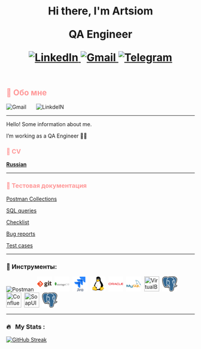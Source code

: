 <a name="readme-top"></a>
<h1>
<div id="header" align="center">
	<p>Hi there, I'm Artsiom</p>
	<p>QA Engineer</p>
</div>
<div id="socials" align="center">
	<a href="https://www.linkedin.com/in/%D0%B0%D1%80%D1%82%D1%91%D0%BC-%D1%81%D0%B0%D0%B4%D0%BE%D0%B2%D1%81%D0%BA%D0%B8%D0%B9-963574228/">
		<img src="https://img.shields.io/badge/LinkedIn-blue?style=for-the-badge&logo=linkedin&logoColor=white" alt="LinkedIn"/>
	</a>
	<a href="mailto:sadovski.art@gmail.com">
		<img src="https://img.shields.io/badge/Gmail-blue?style=for-the-badge&logo=Gmail&logoColor=white" alt="Gmail"/>
	</a>
	<a href="https://t.me/Artsiom_Sadouski">
		<img src="https://img.shields.io/badge/Telegram-blue?style=for-the-badge&logo=telegram&logoColor=white" alt="Telegram"/>
	</a>
</div>
<div id="view" align="center"><img src="https://komarev.com/ghpvc/?username=your-github-artemsadovski&style=flat-square&color=blue" alt=""/>
</div>

</h1>
<h2 style="color:rgb(255, 152, 152);">&#128102; Обо мне</h2>
<a target="_blank" href="mailto:sadovski.art@gmail.com">
  <img align="left" alt="Gmail" width="80px" src="https://www.vectorlogo.zone/logos/gmail/gmail-ar21.svg"/>
</a>
<a target="_blank" href="https://www.linkedin.com/in/%D0%B0%D1%80%D1%82%D1%91%D0%BC-%D1%81%D0%B0%D0%B4%D0%BE%D0%B2%D1%81%D0%BA%D0%B8%D0%B9-963574228/">
  <img align="left" alt="LinkdeIN" width="80px" src="https://www.vectorlogo.zone/logos/linkedin/linkedin-ar21.svg"/>
</a>
</br>
<hr>
<p>Hello! Some information about me.</p>

<p>I’m working as a QA Engineer &#128104;&#8205;&#128187;</p>

<h3 style="color:rgb(255, 152, 152);" title = "Ссылка на резюме">&#128221; CV</h3>
  <b>
    <a href="https://drive.google.com/file/d/1l1xZScs_WicDL2eA3PKGutQoHomZFv6g/view?usp=sharing" target="_blank">Russian</a>
  </b>
<hr>

<h3 style="color:rgb(255, 152, 152);">&#128195; Тестовая документация</h3>
<div>
<a href="https://github.com/bors4/postman" target="_self"><p title = "Postman Collections">Postman Collections</p></a>
<a href="https://github.com/bors4/sql"  target="_self"><p title = "SQL queries">SQL queries</p></a>
<a href="https://github.com/bors4/checklists" target="_self"><p title = "Checklist">Checklist</p></a>
<a href="https://github.com/bors4/bug-reports" target="_self"><p title = "Bug reports">Bug reports</p></a>
<a href="https://github.com/bors4/test-cases" target="_self"><p title = "Test cases">Test cases</p></a>
</div>
<hr>
<div>
  
  ###  &#128295; Инструменты:
  
  <p>
  <img src="https://www.vectorlogo.zone/logos/getpostman/getpostman-icon.svg" title="Postman"  alt="Postman" width="40" height="40"/>&nbsp;
  <img src="https://github.com/devicons/devicon/blob/master/icons/git/git-original-wordmark.svg" title="Git" **alt="Git" width="40" height="40"/>&nbsp;
  <img src="https://raw.githubusercontent.com/github/explore/80688e429a7d4ef2fca1e82350fe8e3517d3494d/topics/mongodb/mongodb.png" title="MongoDB" **alt="MongoDB" width="40" height="40"/>&nbsp;
  <img src="https://github.com/devicons/devicon/blob/master/icons/jira/jira-original-wordmark.svg" title="Jira" **alt="Jira" width="40" height="40"/>&nbsp;
  <img src="https://github.com/devicons/devicon/blob/master/icons/linux/linux-original.svg" title="Linux" **alt="Linux" width="40" height="40"/>&nbsp;
  <img src="https://github.com/devicons/devicon/blob/master/icons/oracle/oracle-original.svg" title="Oracle" **alt="Oracle" width="40" height="40"/>&nbsp;
  <img src="https://github.com/devicons/devicon/blob/master/icons/mysql/mysql-original-wordmark.svg" title="MySQL"  alt="MySQL" width="40" height="40"/>&nbsp;
  <img src="https://www.vectorlogo.zone/logos/virtualbox/virtualbox-icon.svg" title="VirtualBox" **alt="VirtualBox" width="40" height="40"/>&nbsp;
  <img src="https://raw.githubusercontent.com/github/explore/80688e429a7d4ef2fca1e82350fe8e3517d3494d/topics/postgresql/postgresql.png" title="PostgresSQL" **alt="PostgresSQL" width="40" height="40"/>&nbsp;
  <img src="https://www.logo.wine/a/logo/Confluence_(software)/Confluence_(software)-Logo.wine.svg" title="Confluence" **alt="Confluence" width="40" height="40"/>&nbsp;
  <img src="https://user-images.githubusercontent.com/37912316/38108076-0b5f8ae0-3394-11e8-8e6c-60247537dfad.png" title="SoapUI" **alt="SoapUI" width="40" height="40"/>&nbsp;
  <img src="https://raw.githubusercontent.com/github/explore/80688e429a7d4ef2fca1e82350fe8e3517d3494d/topics/postgresql/postgresql.png" title="VirtualBox" **alt="VirtualBox" width="40" height="40"/>&nbsp;
  </p>

  ---
  
  ### 🔥 &nbsp; My Stats :
  [![GitHub Streak](http://github-readme-streak-stats.herokuapp.com?user=itsZed0&theme=dark&background=000000)](https://git.io/streak-stats)
